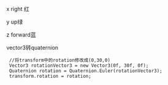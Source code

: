 x right 红

y up绿

z forward蓝



vector3转quaternion

```
 //将transform中的rotation修改成(0,30,0)
 Vector3 rotationVector3 = new Vector3(0f, 30f, 0f);
 Quaternion rotation = Quaternion.Euler(rotationVector3);
 transform.rotation = rotation;
```

